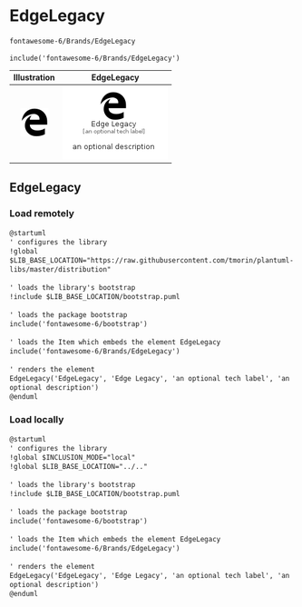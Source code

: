 # EdgeLegacy


```text
fontawesome-6/Brands/EdgeLegacy
```

```text
include('fontawesome-6/Brands/EdgeLegacy')
```



| Illustration | EdgeLegacy |
| :---: | :---: |
| ![illustration for Illustration](../../fontawesome-6/Brands/EdgeLegacy.png) | ![illustration for EdgeLegacy](../../fontawesome-6/Brands/EdgeLegacy.Local.png) |




## EdgeLegacy

### Load remotely
```plantuml
@startuml
' configures the library
!global $LIB_BASE_LOCATION="https://raw.githubusercontent.com/tmorin/plantuml-libs/master/distribution"

' loads the library's bootstrap
!include $LIB_BASE_LOCATION/bootstrap.puml

' loads the package bootstrap
include('fontawesome-6/bootstrap')

' loads the Item which embeds the element EdgeLegacy
include('fontawesome-6/Brands/EdgeLegacy')

' renders the element
EdgeLegacy('EdgeLegacy', 'Edge Legacy', 'an optional tech label', 'an optional description')
@enduml
```

### Load locally
```plantuml
@startuml
' configures the library
!global $INCLUSION_MODE="local"
!global $LIB_BASE_LOCATION="../.."

' loads the library's bootstrap
!include $LIB_BASE_LOCATION/bootstrap.puml

' loads the package bootstrap
include('fontawesome-6/bootstrap')

' loads the Item which embeds the element EdgeLegacy
include('fontawesome-6/Brands/EdgeLegacy')

' renders the element
EdgeLegacy('EdgeLegacy', 'Edge Legacy', 'an optional tech label', 'an optional description')
@enduml
```

